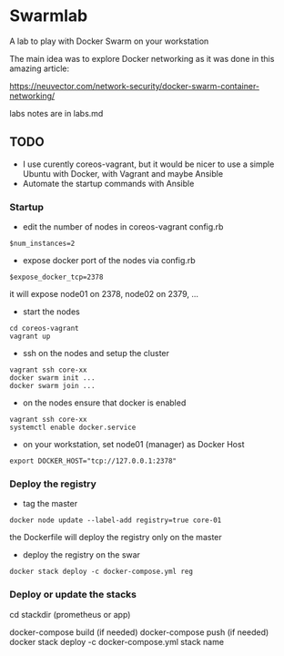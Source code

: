 # Swarmlab

A lab to play with Docker Swarm on your workstation

The main idea was to explore Docker networking as it was
done in this amazing article:

https://neuvector.com/network-security/docker-swarm-container-networking/

labs notes are in labs.md

## TODO

* I use curently coreos-vagrant, but it would be nicer to use a simple
Ubuntu with Docker, with Vagrant and maybe Ansible
* Automate the startup commands with Ansible

### Startup 

* edit the number of nodes in coreos-vagrant config.rb
```
$num_instances=2
```
* expose docker port of the nodes via config.rb
```
$expose_docker_tcp=2378
```
it will expose node01 on 2378, node02 on 2379, ...
* start the nodes

```
cd coreos-vagrant
vagrant up
```

* ssh on the nodes and setup the cluster
```
vagrant ssh core-xx
docker swarm init ...
docker swarm join ...
```

* on the nodes ensure that docker is enabled 
```
vagrant ssh core-xx
systemctl enable docker.service
```

* on your workstation, set node01 (manager) as Docker Host
```
export DOCKER_HOST="tcp://127.0.0.1:2378"
```

### Deploy the registry

* tag the master
```
docker node update --label-add registry=true core-01 
```

the Dockerfile will deploy the registry only on the master

* deploy the registry on the swar
```
docker stack deploy -c docker-compose.yml reg
```

### Deploy or update the stacks


cd stackdir (prometheus or app)

docker-compose build (if needed)
docker-compose push (if needed)
docker stack deploy -c docker-compose.yml stack name
